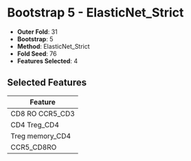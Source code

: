 # Bootstrap 5 - ElasticNet_Strict

- **Outer Fold**: 31
- **Bootstrap**: 5
- **Method**: ElasticNet_Strict
- **Fold Seed**: 76
- **Features Selected**: 4

## Selected Features

| Feature |
|---------|
| CD8 RO CCR5_CD3 |
| CD4 Treg_CD4 |
| Treg memory_CD4 |
| CCR5_CD8RO |
